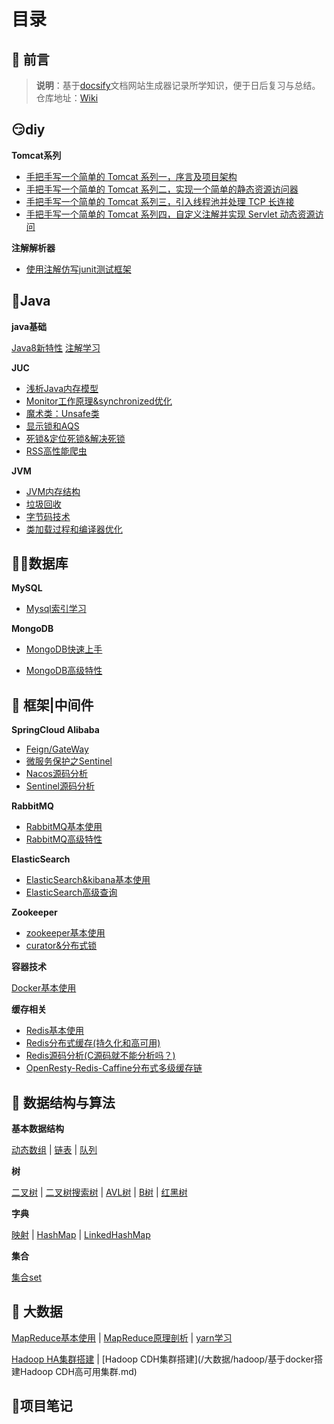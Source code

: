 # 目录

## 📢 前言

> **说明**：基于[docsify](https://docsify.js.org/#/zh-cn/?id=docsify)文档网站生成器记录所学知识，便于日后复习与总结。<br>仓库地址：[Wiki](https://github.com/xuliyaheizi/docsify_wiki)

## 😏diy

**Tomcat系列**

- [手把手写一个简单的 Tomcat 系列一，序言及项目架构](/DIY/DiyTomcat系列一、序言及项目架构.md)
- [手把手写一个简单的 Tomcat 系列二，实现一个简单的静态资源访问器](/DIY/diyTomcat系列二、实现一个简单的静态资源访问器.md)
- [手把手写一个简单的 Tomcat 系列三，引入线程池并处理 TCP 长连接](/DIY/diyTomcat系列三，引入线程池并处理TCP长连接.md)
- [手把手写一个简单的 Tomcat 系列四，自定义注解并实现 Servlet 动态资源访问](/DIY/diyTomcat系列四，自定义注解并实现Servlet动态资源访问.md)

**注解解析器**

- [使用注解仿写junit测试框架](/java/注解学习二、使用注解仿写junit测试框架.md)

## 🎯Java

**java基础**

[Java8新特性](/java/Java8新特性.md)    [注解学习](/java/注解学习一、Java内置注解及注解书写.md)

**JUC**

- [浅析Java内存模型](/JUC/深入理解Java内存模型.md)    
- [Monitor工作原理&synchronized优化](/JUC/Monitor工作原理&synchronized优化.md)    
- [魔术类：Unsafe类](/JUC/Unsafe类.md)    
- [显示锁和AQS](/JUC/显示锁和AQS.md)    
- [死锁&定位死锁&解决死锁](/JUC/死锁&定位死锁&解决死锁.md)    
- [RSS高性能爬虫](/JUC/RSS高性能爬虫.md)

**JVM**

- [JVM内存结构](/JVM/2-JVM内存结构.md)        
- [垃圾回收](/JVM/3-垃圾回收.md)        
- [字节码技术](/JVM/4-字节码技术.md)        
- [类加载过程和编译器优化](/JVM/5-类加载过程和编译器优化.md)

## 🐱‍🏍数据库

**MySQL**

- [Mysql索引学习](/mysql进阶/Mysql学习一：索引.md)

**MongoDB**

- [MongoDB快速上手](/中间件/MongoDB/MongoDB快速上手.md)

- [MongoDB高级特性](/中间件/MongoDB/MongoDB高级特性.md)

## 🥊 框架|中间件

**SpringCloud Alibaba**

- [Feign/GateWay](/SpringCloud/黑马SpringCloud-阿里巴巴/1-SpringCloud实用篇02.md)        
- [微服务保护之Sentinel](/SpringCloud/黑马SpringCloud-阿里巴巴/7-微服务保护之sentinel学习.md)        
- [Nacos源码分析](/SpringCloud/黑马SpringCloud-阿里巴巴/13-Nacos源码分析.md)        
- [Sentinel源码分析](/SpringCloud/黑马SpringCloud-阿里巴巴/14-Sentinel源码分析.md)

**RabbitMQ**

- [RabbitMQ基本使用](/SpringCloud/黑马SpringCloud-阿里巴巴/3-RabbitMQ.md)    
- [RabbitMQ高级特性](/SpringCloud/黑马SpringCloud-阿里巴巴/11-RabbitMQ-高级篇.md)

**ElasticSearch**

- [ElasticSearch&kibana基本使用](/SpringCloud/黑马SpringCloud-阿里巴巴/4-ElasticSearch.md)        
- [ElasticSearch高级查询](/SpringCloud/黑马SpringCloud-阿里巴巴/5-ElasticSearch之DSL查询.md)

**Zookeeper**

- [zookeeper基本使用](/中间件/Zookeeper/docker安装zookeeper&zookeeper基本使用.md)        
- [curator&分布式锁](/中间件/Zookeeper/zookeeper操作封装——curator使用.md)

**容器技术**

[Docker基本使用](/SpringCloud/黑马SpringCloud-阿里巴巴/2-Docker实用篇.md)

**缓存相关**

- [Redis基本使用](/中间件/Redis/Redis学习笔记.md)        
- [Redis分布式缓存(持久化和高可用)](/SpringCloud/黑马SpringCloud-阿里巴巴/9-分布式缓存.md)    
- [Redis源码分析(C源码就不能分析吗？)](/中间件/Redis/redis源码分析.md)        
- [OpenResty-Redis-Caffine分布式多级缓存链](/SpringCloud/黑马SpringCloud-阿里巴巴/10-多级缓存.md)

## 💊 数据结构与算法

**基本数据结构**

[动态数组](/AlgorithmAndDataStructure/1-动态数组.md)    |   [链表](/AlgorithmAndDataStructure/2-链表.md)   |   [队列](/AlgorithmAndDataStructure/3-队列.md)

**树**

[二叉树](/AlgorithmAndDataStructure/4-二叉树.md)     |   [二叉树搜索树](/AlgorithmAndDataStructure/5-二叉树搜索树.md)    |  [AVL树](/AlgorithmAndDataStructure/6-AVL树.md)  |    [B树](/AlgorithmAndDataStructure/7-B树.md)   |    [红黑树](/AlgorithmAndDataStructure/8-红黑树.md)           

**字典**

[映射](/AlgorithmAndDataStructure/10-映射.md) | [HashMap](/AlgorithmAndDataStructure/11-Hash表.md) | [LinkedHashMap](/AlgorithmAndDataStructure/12-LinkedHashMap.md)

**集合**

[集合set](/AlgorithmAndDataStructure/9-集合set.md) 

## 🎈 大数据

[MapReduce基本使用](/大数据/hadoop/2-MapReduce/5-MapReduce学习.md)    |    [MapReduce原理剖析](/大数据/hadoop/2-MapReduce/6-MapReduce原理剖析.md)   |    [yarn学习](/大数据/hadoop/2-MapReduce/4-yarn学习.md)      

[Hadoop HA集群搭建](/大数据/hadoop/Hadoop完全分布式安装（HA、Yarn、ZKFC、flumeGanglia、sqoop一步到位）.md)     |    [Hadoop CDH集群搭建](/大数据/hadoop/基于docker搭建Hadoop CDH高可用集群.md)      

## 🔎项目笔记
